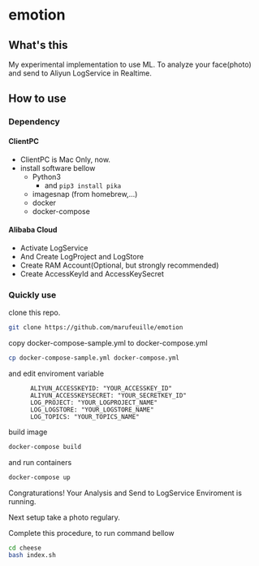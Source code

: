 # emotion
## What's this
My experimental implementation to use ML.
To analyze your face(photo) and send to Aliyun LogService in Realtime.

## How to use
### Dependency
#### ClientPC
- ClientPC is Mac Only, now.
- install software bellow
  - Python3
    - and ```pip3 install pika```
  - imagesnap (from homebrew,...)
  - docker
  - docker-compose

#### Alibaba Cloud
- Activate LogService
- And Create LogProject and LogStore
- Create RAM Account(Optional, but strongly recommended)
- Create AccessKeyId and AccessKeySecret

### Quickly use
clone this repo.

```bash
git clone https://github.com/marufeuille/emotion
```

copy docker-compose-sample.yml to docker-compose.yml

```bash
cp docker-compose-sample.yml docker-compose.yml
```
and edit enviroment variable

```
      ALIYUN_ACCESSKEYID: "YOUR_ACCESSKEY_ID"
      ALIYUN_ACCESSKEYSECRET: "YOUR_SECRETKEY_ID"
      LOG_PROJECT: "YOUR_LOGPROJECT_NAME"
      LOG_LOGSTORE: "YOUR_LOGSTORE_NAME"
      LOG_TOPICS: "YOUR_TOPICS_NAME"
```

build image

```bash
docker-compose build
```

and run containers

```bash
docker-compose up
```

Congraturations!
Your Analysis and Send to LogService Enviroment is running.

Next setup take a photo regulary.

Complete this procedure, to run command bellow

```bash
cd cheese
bash index.sh
```
